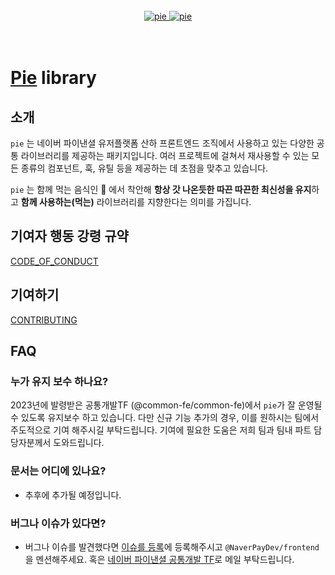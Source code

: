 <br/>

<div align="center">
  <a href="https://github.com/NaverPayDev/pie#gh-dark-mode-only">
    <img src="https://github.com/NaverPayDev/pie/assets/63051473/fb7a3f22-39d0-4daf-a7d6-77d832f2e649" alt="pie"/>
  </a>
  <a href="https://github.com/NaverPayDev/pie#gh-light-mode-only">
    <img src="https://github.com/NaverPayDev/pie/assets/63051473/db32b192-07ce-4b3e-af18-617f922c50a2" alt="pie"/>
  </a>
</div>

<br/>
<br/>

# [Pie](https://github.com/NaverPayDev/pie) library

## 소개

`pie` 는 네이버 파이낸셜 유저플랫폼 산하 프론트엔드 조직에서 사용하고 있는 다양한 공통 라이브러리를 제공하는 패키지입니다. 여러 프로젝트에 걸쳐서 재사용할 수 있는 모든 종류의 컴포넌트, 훅, 유틸 등을 제공하는 데 초점을 맞추고 있습니다.

`pie` 는 함께 먹는 음식인 🥧 에서 착안해 **항상 갓 나온듯한 따끈 따끈한 최신성을 유지**하고 **함께 사용하는(먹는)** 라이브러리를 지향한다는 의미를 가집니다.

## 기여자 행동 강령 규약

[CODE_OF_CONDUCT](./CODE_OF_CONDUCT.md)

## 기여하기

[CONTRIBUTING](./CONTRIBUTING.md)

## FAQ

### 누가 유지 보수 하나요?

2023년에 발령받은 공통개발TF (@common-fe/common-fe)에서 `pie`가 잘 운영될 수 있도록 유지보수 하고 있습니다. 다만 신규 기능 추가의 경우, 이를 원하시는 팀에서 주도적으로 기여 해주시길 부탁드립니다. 기여에 필요한 도움은 저희 팀과 팀내 파트 담당자분께서 도와드립니다.

### 문서는 어디에 있나요?

- 추후에 추가될 예정입니다.

### 버그나 이슈가 있다면?

- 버그나 이슈를 발견했다면 [이슈를 등록](https://github.com/NaverPayDev/pie/issues)에 등록해주시고 `@NaverPayDev/frontend`을 멘션해주세요. 혹은 [네이버 파이낸셜 공통개발 TF](nfn0000220@navercorp.com)로 메일 부탁드립니다.
